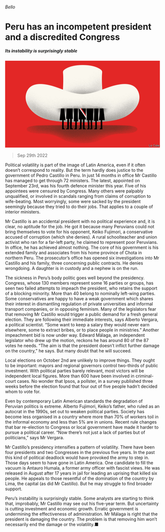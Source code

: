 ###### Bello

# Peru has an incompetent president and a discredited Congress 

##### Its instability is surprisingly stable 

![image](images/20221001_AMD001.jpg) 

> Sep 29th 2022 

Political volatility is part of the image of Latin America, even if it often doesn’t correspond to reality. But the term hardly does justice to the government of Pedro Castillo in Peru. In just 14 months in office Mr Castillo has managed to get through 72 ministers. The latest, appointed on September 23rd, was his fourth defence minister this year. Five of his appointees were censured by Congress. Many others were palpably unqualified, or involved in scandals ranging from claims of corruption to wife-beating. Most worryingly, some were sacked by the president seemingly because they tried to do their jobs. That applies to a couple of interior ministers.

Mr Castillo is an accidental president with no political experience and, it is clear, no aptitude for the job. He got it because many Peruvians could not bring themselves to vote for his opponent, Keiko Fujimori, a conservative accused of corruption (which she denies). A rural schoolteacher and union activist who ran for a far-left party, he claimed to represent poor Peruvians. In office, he has achieved almost nothing. The core of his government is his extended family and associates from his home province of Chota in northern Peru. The prosecutor’s office has opened six investigations into Mr Castillo and his family, three concerning public contracts. He denies wrongdoing. A daughter is in custody and a nephew is on the run.

The sickness in Peru’s body politic goes well beyond the presidency. Congress, whose 130 members represent some 16 parties or groups, has seen two failed attempts to impeach the president, who retains the support of a blocking minority. More than 40 belong to nominally left-wing parties. Some conservatives are happy to have a weak government which shares their interest in dismantling regulation of private universities and informal transport companies, or in opposing feminism. Many of the legislators fear that removing Mr Castillo would trigger a public demand for a fresh general election. They are following their immediate interests, says Alberto Vergara, a political scientist. “Some want to keep a salary they would never earn elsewhere, some to extract bribes, or to place people in ministries.” Another impeachment bid is now under way. Edward Málaga, an independent legislator who drew up the motion, reckons he has around 80 of the 87 votes he needs. “The aim is that the president doesn’t inflict further damage on the country,” he says. But many doubt that he will succeed. 

Local elections on October 2nd are unlikely to improve things. They ought to be important: mayors and regional governors control two-thirds of public investment. With political parties barely relevant, most victors will be independent local figures. More than 600 have been involved in criminal-court cases. No wonder that Ipsos, a pollster, in a survey published three weeks before the election found that four out of five people hadn’t decided whom to vote for. 

Even by contemporary Latin American standards the degradation of Peruvian politics is extreme. Alberto Fujimori, Keiko’s father, who ruled as an autocrat in the 1990s, set out to weaken political parties. Society has become less organised in a country where more than 70% of workers toil in the informal economy and less than 5% are in unions. Recent rule changes that bar re-election to Congress or local government have made it harder to pursue a political career. “Now there’s not just a lack of parties but of politicians,” says Mr Vergara.

Mr Castillo’s presidency intensifies a pattern of volatility. There have been four presidents and two Congresses in the previous five years. In the past this kind of political deadlock would have provoked the army to step in. Those days seem to have gone in Latin America. One candidate to fill the vacuum is Antauro Humala, a former army officer with fascist views. He was released in August after 17 years in jail for leading an uprising that killed six people. He appeals to those resentful of the domination of the country by Lima, the capital (as did Mr Castillo). But he may struggle to find broader support.

Peru’s instability is surprisingly stable. Some analysts are starting to think that, improbably, Mr Castillo may see out his five-year term. But uncertainty is cutting investment and economic growth. Erratic government is undermining the effectiveness of administration. Mr Málaga is right that the president is damaging the country. The problem is that removing him won’t necessarily end the damage or the volatility.■





